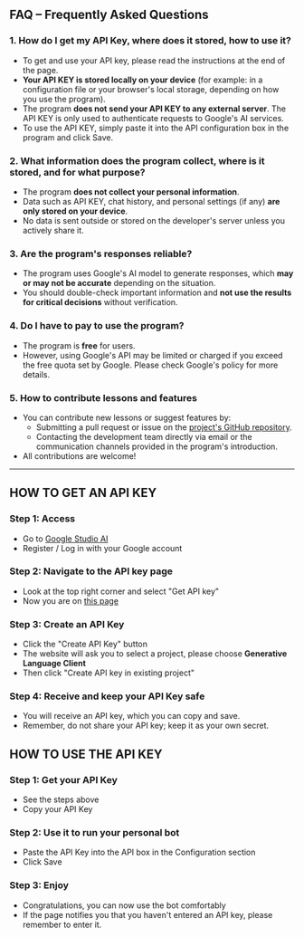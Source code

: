 ## FAQ – Frequently Asked Questions

### 1. How do I get my API Key, where does it stored, how to use it?

- To get and use your API key, please read the instructions at the end of the page.
- **Your API KEY is stored locally on your device** (for example: in a configuration file or your browser's local storage, depending on how you use the program).
- The program **does not send your API KEY to any external server**. The API KEY is only used to authenticate requests to Google's AI services.
- To use the API KEY, simply paste it into the API configuration box in the program and click Save.

### 2. What information does the program collect, where is it stored, and for what purpose?

- The program **does not collect your personal information**.
- Data such as API KEY, chat history, and personal settings (if any) **are only stored on your device**.
- No data is sent outside or stored on the developer's server unless you actively share it.

### 3. Are the program's responses reliable?

- The program uses Google's AI model to generate responses, which **may or may not be accurate** depending on the situation.
- You should double-check important information and **not use the results for critical decisions** without verification.

### 4. Do I have to pay to use the program?

- The program is **free** for users.
- However, using Google's API may be limited or charged if you exceed the free quota set by Google. Please check Google's policy for more details.

### 5. How to contribute lessons and features

- You can contribute new lessons or suggest features by:
  - Submitting a pull request or issue on the [project's GitHub repository](https://github.com/JohnPham69/AI_Tutor/issues).
  - Contacting the development team directly via email or the communication channels provided in the program's introduction.
- All contributions are welcome!

---

## HOW TO GET AN API KEY

### Step 1: Access
- Go to [Google Studio AI](https://aistudio.google.com/apikey)
- Register / Log in with your Google account

### Step 2: Navigate to the API key page
- Look at the top right corner and select "Get API key"
- Now you are on [this page](https://aistudio.google.com/apikey)

### Step 3: Create an API Key
- Click the "Create API Key" button
- The website will ask you to select a project, please choose **Generative Language Client**
- Then click "Create API key in existing project"

### Step 4: Receive and keep your API Key safe
- You will receive an API key, which you can copy and save.
- Remember, do not share your API key; keep it as your own secret.

## HOW TO USE THE API KEY

### Step 1: Get your API Key
- See the steps above
- Copy your API Key

### Step 2: Use it to run your personal bot
- Paste the API Key into the API box in the Configuration section
- Click Save

### Step 3: Enjoy
- Congratulations, you can now use the bot comfortably
- If the page notifies you that you haven't entered an API key, please remember to enter it.
